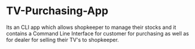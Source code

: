 # TV-Purchasing-App
Its an CLI app which allows shopkeeper to manage their stocks and it contains a Command Line Interface for customer for purchasing as well as for dealer for selling their TV's to shopkeeper.
